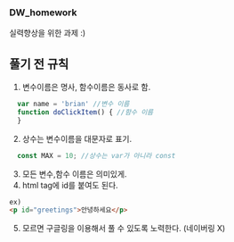 ### DW_homework

실력향상을 위한 과제 :)

## 풀기 전 규칙

1. 변수이름은 명사, 함수이름은 동사로 함. 
```javascript
  var name = 'brian' //변수 이름
  function doClickItem() { //함수 이름
  }
```
2. 상수는 변수이름을 대문자로 표기.
```javascript
  const MAX = 10; //상수는 var가 아니라 const
```
3. 모든 변수,함수 이름은 의미있게.
4. html tag에 id를 붙여도 된다.
```html
ex)
<p id="greetings">안녕하세요</p>
```

5. 모르면 구글링을 이용해서 풀 수 있도록 노력한다. (네이버링 X)
